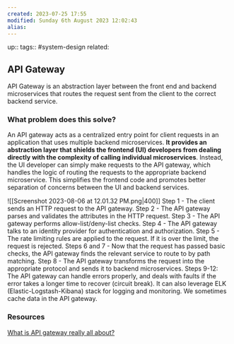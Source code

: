 ```yaml
---
created: 2023-07-25 17:55
modified: Sunday 6th August 2023 12:02:43
alias:
---
```

up::
tags:: #system-design
related:

## API Gateway
API Gateway is an abstraction layer between the front end and backend microservices that routes the request sent from the client to the correct backend service.
### What problem does this solve?
An API gateway acts as a centralized entry point for client requests in an application that uses multiple backend microservices. **It provides an abstraction layer that shields the frontend (UI) developers from dealing directly with the complexity of calling individual microservices**. Instead, the UI developer can simply make requests to the API gateway, which handles the logic of routing the requests to the appropriate backend microservice. This simplifies the frontend code and promotes better separation of concerns between the UI and backend services.

![[Screenshot 2023-08-06 at 12.01.32 PM.png|400]]
Step 1 - The client sends an HTTP request to the API gateway.
Step 2 - The API gateway parses and validates the attributes in the HTTP request.
Step 3 - The API gateway performs allow-list/deny-list checks.
Step 4 - The API gateway talks to an identity provider for authentication and authorization.
Step 5 - The rate limiting rules are applied to the request. If it is over the limit, the request is rejected.
Steps 6 and 7 - Now that the request has passed basic checks, the API gateway finds the relevant service to route to by path matching.
Step 8 - The API gateway transforms the request into the appropriate protocol and sends it to backend microservices.
Steps 9-12: The API gateway can handle errors properly, and deals with faults if the error takes a longer time to recover (circuit break). It can also leverage ELK (Elastic-Logstash-Kibana) stack for logging and monitoring. We sometimes cache data in the API gateway.
### Resources
[What is API gateway really all about?](https://www.youtube.com/watch?v=1vjOv_f9L8I&list=PLqq-6Pq4lTTbEzejFKFRYfkLGYyOOwq58&index=11)
